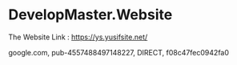 # DevelopMaster.Website

The Website Link : https://ys.yusifsite.net/


google.com, pub-4557488497148227, DIRECT, f08c47fec0942fa0
